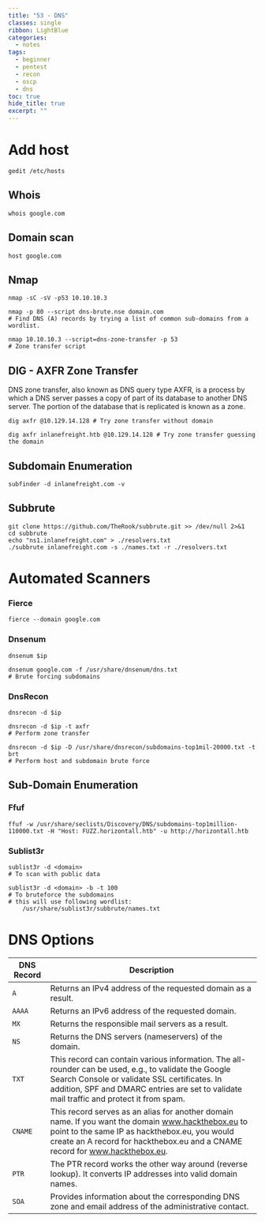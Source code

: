 ```yaml
---
title: "53 - DNS"
classes: single
ribbon: LightBlue
categories:
  - notes
tags:
  - beginner
  - pentest
  - recon
  - oscp
  - dns
toc: true
hide_title: true
excerpt: ""
---
```


# Add host

```
gedit /etc/hosts
```

## Whois

```
whois google.com
```

## Domain scan

```
host google.com
```
## Nmap

```
nmap -sC -sV -p53 10.10.10.3

nmap -p 80 --script dns-brute.nse domain.com
# Find DNS (A) records by trying a list of common sub-domains from a wordlist.

nmap 10.10.10.3 --script=dns-zone-transfer -p 53
# Zone transfer script
```

## DIG - AXFR Zone Transfer

DNS zone transfer, also known as DNS query type AXFR, is a process by which a DNS server passes a copy of part of its database to another DNS server. The portion of the database that is replicated is known as a zone.

```
dig axfr @10.129.14.128 # Try zone transfer without domain 

dig axfr inlanefreight.htb @10.129.14.128 # Try zone transfer guessing the domain
```

## Subdomain Enumeration

```
subfinder -d inlanefreight.com -v       
```

## Subbrute

```
git clone https://github.com/TheRook/subbrute.git >> /dev/null 2>&1
cd subbrute
echo "ns1.inlanefreight.com" > ./resolvers.txt
./subbrute inlanefreight.com -s ./names.txt -r ./resolvers.txt
```

# Automated Scanners

### Fierce

```
fierce --domain google.com
```

### Dnsenum

```
dnsenum $ip

dnsenum google.com -f /usr/share/dnsenum/dns.txt
# Brute forcing subdomains
```

### DnsRecon

```
dnsrecon -d $ip

dnsrecon -d $ip -t axfr
# Perform zone transfer

dnsrecon -d $ip -D /usr/share/dnsrecon/subdomains-top1mil-20000.txt -t brt
# Perform host and subdomain brute force
```

## Sub-Domain Enumeration

### Ffuf

```
ffuf -w /usr/share/seclists/Discovery/DNS/subdomains-top1million-110000.txt -H "Host: FUZZ.horizontall.htb" -u http://horizontall.htb
```

### Sublist3r

```
sublist3r -d <domain>
# To scan with public data

sublist3r -d <domain> -b -t 100
# To bruteforce the subdomains
# this will use following wordlist:
    /usr/share/sublist3r/subbrute/names.txt
```

# DNS Options

| **DNS Record** | **Description**                                                                                                                                                                                                                                   |
| -------------- | ------------------------------------------------------------------------------------------------------------------------------------------------------------------------------------------------------------------------------------------------- |
| `A`            | Returns an IPv4 address of the requested domain as a result.                                                                                                                                                                                      |
| `AAAA`         | Returns an IPv6 address of the requested domain.                                                                                                                                                                                                  |
| `MX`           | Returns the responsible mail servers as a result.                                                                                                                                                                                                 |
| `NS`           | Returns the DNS servers (nameservers) of the domain.                                                                                                                                                                                              |
| `TXT`          | This record can contain various information. The all-rounder can be used, e.g., to validate the Google Search Console or validate SSL certificates. In addition, SPF and DMARC entries are set to validate mail traffic and protect it from spam. |
| `CNAME`        | This record serves as an alias for another domain name. If you want the domain www.hackthebox.eu to point to the same IP as hackthebox.eu, you would create an A record for hackthebox.eu and a CNAME record for www.hackthebox.eu.               |
| `PTR`          | The PTR record works the other way around (reverse lookup). It converts IP addresses into valid domain names.                                                                                                                                     |
| `SOA`          | Provides information about the corresponding DNS zone and email address of the administrative contact.                                                                                                                                            |